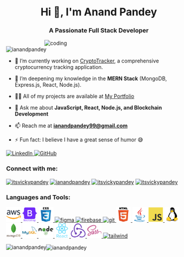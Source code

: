 <h1 align="center">Hi 👋, I'm Anand Pandey</h1>
<h3 align="center">A Passionate Full Stack Developer</h3>

<img align="right" alt="coding" width="400" src="https://user-images.githubusercontent.com/55389276/140866485-8fb1c876-9a8f-4d6a-98dc-08c4981eaf70.gif">

<p align="left">
  <img src="https://komarev.com/ghpvc/?username=ianandpandey&label=Profile%20views&color=0e75b6&style=flat" alt="ianandpandey" />
</p>

- 🔭 I’m currently working on [CryptoTracker](https://cypto-project.vercel.app/), a comprehensive cryptocurrency tracking application.
  
- 🌱 I’m deepening my knowledge in the **MERN Stack** (MongoDB, Express.js, React, Node.js).

- 👨‍💻 All of my projects are available at [My Portfolio](https://www.linkedin.com/in/ianandpandey/)

- 💬 Ask me about **JavaScript, React, Node.js, and Blockchain Development**

- 📫 Reach me at **ianandpandey99@gmail.com**

- ⚡ Fun fact: I believe I have a great sense of humor 😅

<p align="left">
  <a href="https://linkedin.com/in/ianandpandey" target="_blank">
    <img src="https://img.shields.io/badge/-Anand%20Pandey-blue?style=flat&logo=Linkedin&logoColor=white" alt="LinkedIn">
  </a>
  <a href="https://github.com/ianandpandey" target="_blank">
    <img src="https://img.shields.io/github/followers/ianandpandey?label=Follow&style=social" alt="GitHub">
  </a>
</p>

<h3 align="left">Connect with me:</h3>
<p align="left">
<a href="https://twitter.com/itsvickypandey" target="blank"><img align="center" src="https://raw.githubusercontent.com/rahuldkjain/github-profile-readme-generator/master/src/images/icons/Social/twitter.svg" alt="itsvickypandey" height="30" width="40" /></a>
<a href="https://linkedin.com/in/ianandpandey" target="blank"><img align="center" src="https://raw.githubusercontent.com/rahuldkjain/github-profile-readme-generator/master/src/images/icons/Social/linked-in-alt.svg" alt="ianandpandey" height="30" width="40" /></a>
<a href="https://fb.com/itsvickypandey" target="blank"><img align="center" src="https://raw.githubusercontent.com/rahuldkjain/github-profile-readme-generator/master/src/images/icons/Social/facebook.svg" alt="itsvickypandey" height="30" width="40" /></a>
<a href="https://instagram.com/itsvickypandey" target="blank"><img align="center" src="https://raw.githubusercontent.com/rahuldkjain/github-profile-readme-generator/master/src/images/icons/Social/instagram.svg" alt="itsvickypandey" height="30" width="40" /></a>
</p>

<h3 align="left">Languages and Tools:</h3>
<p align="left"> <a href="https://aws.amazon.com" target="_blank" rel="noreferrer"> <img src="https://raw.githubusercontent.com/devicons/devicon/master/icons/amazonwebservices/amazonwebservices-original-wordmark.svg" alt="aws" width="40" height="40"/> </a> <a href="https://getbootstrap.com" target="_blank" rel="noreferrer"> <img src="https://raw.githubusercontent.com/devicons/devicon/master/icons/bootstrap/bootstrap-plain-wordmark.svg" alt="bootstrap" width="40" height="40"/> </a> <a href="https://www.w3schools.com/css/" target="_blank" rel="noreferrer"> <img src="https://raw.githubusercontent.com/devicons/devicon/master/icons/css3/css3-original-wordmark.svg" alt="css3" width="40" height="40"/> </a> <a href="https://www.figma.com/" target="_blank" rel="noreferrer"> <img src="https://www.vectorlogo.zone/logos/figma/figma-icon.svg" alt="figma" width="40" height="40"/> </a> <a href="https://firebase.google.com/" target="_blank" rel="noreferrer"> <img src="https://www.vectorlogo.zone/logos/firebase/firebase-icon.svg" alt="firebase" width="40" height="40"/> </a> <a href="https://git-scm.com/" target="_blank" rel="noreferrer"> <img src="https://www.vectorlogo.zone/logos/git-scm/git-scm-icon.svg" alt="git" width="40" height="40"/> </a> <a href="https://www.w3.org/html/" target="_blank" rel="noreferrer"> <img src="https://raw.githubusercontent.com/devicons/devicon/master/icons/html5/html5-original-wordmark.svg" alt="html5" width="40" height="40"/> </a> <a href="https://www.java.com" target="_blank" rel="noreferrer"> <img src="https://raw.githubusercontent.com/devicons/devicon/master/icons/java/java-original.svg" alt="java" width="40" height="40"/> </a> <a href="https://developer.mozilla.org/en-US/docs/Web/JavaScript" target="_blank" rel="noreferrer"> <img src="https://raw.githubusercontent.com/devicons/devicon/master/icons/javascript/javascript-original.svg" alt="javascript" width="40" height="40"/> </a> <a href="https://www.linux.org/" target="_blank" rel="noreferrer"> <img src="https://raw.githubusercontent.com/devicons/devicon/master/icons/linux/linux-original.svg" alt="linux" width="40" height="40"/> </a> <a href="https://www.mongodb.com/" target="_blank" rel="noreferrer"> <img src="https://raw.githubusercontent.com/devicons/devicon/master/icons/mongodb/mongodb-original-wordmark.svg" alt="mongodb" width="40" height="40"/> </a> <a href="https://www.mysql.com/" target="_blank" rel="noreferrer"> <img src="https://raw.githubusercontent.com/devicons/devicon/master/icons/mysql/mysql-original-wordmark.svg" alt="mysql" width="40" height="40"/> </a> <a href="https://nodejs.org" target="_blank" rel="noreferrer"> <img src="https://raw.githubusercontent.com/devicons/devicon/master/icons/nodejs/nodejs-original-wordmark.svg" alt="nodejs" width="40" height="40"/> </a> <a href="https://reactjs.org/" target="_blank" rel="noreferrer"> <img src="https://raw.githubusercontent.com/devicons/devicon/master/icons/react/react-original-wordmark.svg" alt="react" width="40" height="40"/> </a> <a href="https://redux.js.org" target="_blank" rel="noreferrer"> <img src="https://raw.githubusercontent.com/devicons/devicon/master/icons/redux/redux-original.svg" alt="redux" width="40" height="40"/> </a> <a href="https://sass-lang.com" target="_blank" rel="noreferrer"> <img src="https://raw.githubusercontent.com/devicons/devicon/master/icons/sass/sass-original.svg" alt="sass" width="40" height="40"/> </a> <a href="https://tailwindcss.com/" target="_blank" rel="noreferrer"> <img src="https://www.vectorlogo.zone/logos/tailwindcss/tailwindcss-icon.svg" alt="tailwind" width="40" height="40"/> </a> </p>

<p><img align="left" src="https://github-readme-stats.vercel.app/api/top-langs?username=ianandpandey&show_icons=true&locale=en&layout=compact" alt="ianandpandey" /></p>

<p><img align="center" src="https://github-readme-stats.vercel.app/api?username=ianandpandey&show_icons=true&locale=en" alt="ianandpandey" /></p>
<!-- <p><img align="center" src="https://github-readme-streak-stats.herokuapp.com/?user=ianandpandey&" alt="ianandpandey" /></p> -->

